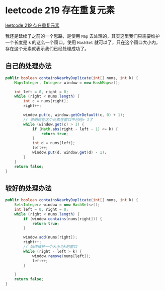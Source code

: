 # leetcode 219 存在重复元素 

[leetcode 219 存在重复元素 ](https://leetcode.cn/problems/contains-duplicate-ii/description/)

我还是延续了之前的一个思路，是使用 `Map` 去处理的，其实这里我们只需要维护一个长度是 `k` 的这么一个窗口，使用 `HashSet` 就可以了，只在这个窗口大小内，存在这个元素就表示我们已经处理成功了。

## 自己的处理办法

```java
public boolean containsNearbyDuplicate(int[] nums, int k) {
    Map<Integer, Integer> window = new HashMap<>();

    int left = 0, right = 0;
    while (right < nums.length) {
        int c = nums[right];
        right++;

        window.put(c, window.getOrDefault(c, 0) + 1);
        // 说明现在这个元素在窗口中已经> 1了
        while (window.get(c) > 1) {
            if (Math.abs(right - left - 1) <= k) {
                return true;
            }
            int d = nums[left];
            left++;
            window.put(d, window.get(d) - 1);
        }
    }
    return false;
}
```

## 较好的处理办法
```java
public boolean containsNearbyDuplicate(int[] nums, int k) {
    Set<Integer> window = new HashSet<>();
    int left = 0, right = 0;
    while (right < nums.length) {
        if (window.contains(nums[right])) {
            return true;
        }

        window.add(nums[right]);
        right++;
        // 始终维护一个大小为k的窗口
        while (right - left > k) {
            window.remove(nums[left]);
            left++;
        }

    }
    return false;
}
```




